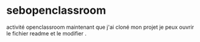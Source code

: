 # sebopenclassroom
activité openclassroom
 maintenant que j'ai cloné mon projet je peux ouvrir le fichier readme et le modifier .
